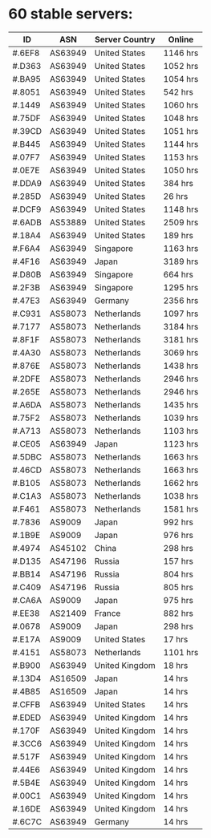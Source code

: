 # 60 stable servers:

| ID | ASN | Server Country | Online |
| ------ | ------ | ------ | ------ |
| #.6EF8 | AS63949 | United States | 1146 hrs |
| #.D363 | AS63949 | United States | 1052 hrs |
| #.BA95 | AS63949 | United States | 1054 hrs |
| #.8051 | AS63949 | United States | 542 hrs |
| #.1449 | AS63949 | United States | 1060 hrs |
| #.75DF | AS63949 | United States | 1048 hrs |
| #.39CD | AS63949 | United States | 1051 hrs |
| #.B445 | AS63949 | United States | 1144 hrs |
| #.07F7 | AS63949 | United States | 1153 hrs |
| #.0E7E | AS63949 | United States | 1050 hrs |
| #.DDA9 | AS63949 | United States | 384 hrs |
| #.285D | AS63949 | United States | 26 hrs |
| #.DCF9 | AS63949 | United States | 1148 hrs |
| #.6ADB | AS53889 | United States | 2509 hrs |
| #.18A4 | AS63949 | United States | 189 hrs |
| #.F6A4 | AS63949 | Singapore | 1163 hrs |
| #.4F16 | AS63949 | Japan | 3189 hrs |
| #.D80B | AS63949 | Singapore | 664 hrs |
| #.2F3B | AS63949 | Singapore | 1295 hrs |
| #.47E3 | AS63949 | Germany | 2356 hrs |
| #.C931 | AS58073 | Netherlands | 1097 hrs |
| #.7177 | AS58073 | Netherlands | 3184 hrs |
| #.8F1F | AS58073 | Netherlands | 3181 hrs |
| #.4A30 | AS58073 | Netherlands | 3069 hrs |
| #.876E | AS58073 | Netherlands | 1438 hrs |
| #.2DFE | AS58073 | Netherlands | 2946 hrs |
| #.265E | AS58073 | Netherlands | 2946 hrs |
| #.A6DA | AS58073 | Netherlands | 1435 hrs |
| #.75F2 | AS58073 | Netherlands | 1039 hrs |
| #.A713 | AS58073 | Netherlands | 1103 hrs |
| #.CE05 | AS63949 | Japan | 1123 hrs |
| #.5DBC | AS58073 | Netherlands | 1663 hrs |
| #.46CD | AS58073 | Netherlands | 1663 hrs |
| #.B105 | AS58073 | Netherlands | 1662 hrs |
| #.C1A3 | AS58073 | Netherlands | 1038 hrs |
| #.F461 | AS58073 | Netherlands | 1581 hrs |
| #.7836 | AS9009 | Japan | 992 hrs |
| #.1B9E | AS9009 | Japan | 976 hrs |
| #.4974 | AS45102 | China | 298 hrs |
| #.D135 | AS47196 | Russia | 157 hrs |
| #.BB14 | AS47196 | Russia | 804 hrs |
| #.C409 | AS47196 | Russia | 805 hrs |
| #.CA6A | AS9009 | Japan | 975 hrs |
| #.EE38 | AS21409 | France | 882 hrs |
| #.0678 | AS9009 | Japan | 298 hrs |
| #.E17A | AS9009 | United States | 17 hrs |
| #.4151 | AS58073 | Netherlands | 1101 hrs |
| #.B900 | AS63949 | United Kingdom | 18 hrs |
| #.13D4 | AS16509 | Japan | 14 hrs |
| #.4B85 | AS16509 | Japan | 14 hrs |
| #.CFFB | AS63949 | United States | 14 hrs |
| #.EDED | AS63949 | United Kingdom | 14 hrs |
| #.170F | AS63949 | United Kingdom | 14 hrs |
| #.3CC6 | AS63949 | United Kingdom | 14 hrs |
| #.517F | AS63949 | United Kingdom | 14 hrs |
| #.44E6 | AS63949 | United Kingdom | 14 hrs |
| #.5B4E | AS63949 | United Kingdom | 14 hrs |
| #.00C1 | AS63949 | United Kingdom | 14 hrs |
| #.16DE | AS63949 | United Kingdom | 14 hrs |
| #.6C7C | AS63949 | Germany | 14 hrs |

